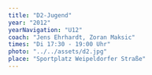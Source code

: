 ```yaml
---
title: "D2-Jugend"
year: "2012"
yearNavigation: "U12"
coach: "Jens Ehrhardt, Zoran Maksic"
times: "Di 17:30 - 19:00 Uhr"
photo: "../../assets/d2.jpg"
place: "Sportplatz Weipeldorfer Straße"
---
```

